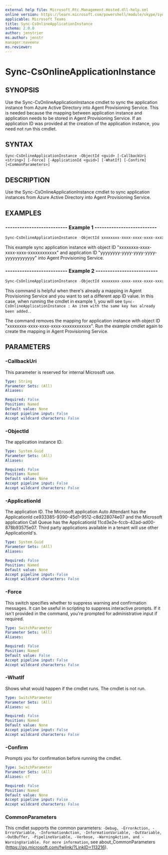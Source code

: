 ```yaml
---
external help file: Microsoft.Rtc.Management.Hosted.dll-help.xml
online version: https://learn.microsoft.com/powershell/module/skype/sync-csonlineapplicationinstance
applicable: Microsoft Teams
title: Sync-CsOnlineApplicationInstance
schema: 2.0.0
author: jenstrier
ms.author: jenstr
manager:naveenv
ms.reviewer:
---
```


# Sync-CsOnlineApplicationInstance

## SYNOPSIS
Use the Sync-CsOnlineApplicationInstance cmdlet to sync the application instance from Azure Active Directory into Agent Provisioning Service. This is needed because the mapping between application instance and application needs to be stored in Agent Provisioning Service. If an application ID was provided at the creation of the application instance, you need not run this cmdlet. 

## SYNTAX

```
Sync-CsOnlineApplicationInstance -ObjectId <guid> [-CallbackUri <string>] [-Force] [-ApplicationId <guid>] [-WhatIf] [-Confirm] [<CommonParameters>]
```

## DESCRIPTION
Use the Sync-CsOnlineApplicationInstance cmdlet to sync application instances from Azure Active Directory into Agent Provisioning Service.

## EXAMPLES

### -------------------------- Example 1 --------------------------
```powershell
Sync-CsOnlineApplicationInstance -ObjectId xxxxxxxx-xxxx-xxxx-xxxx-xxxxxxxxxxxx -ApplicationId yyyyyyyy-yyyy-yyyy-yyyy-yyyyyyyyyyyy
```

This example sync application instance with object ID "xxxxxxxx-xxxx-xxxx-xxxx-xxxxxxxxxxxx" and application ID "yyyyyyyy-yyyy-yyyy-yyyy-yyyyyyyyyyyy" into Agent Provisioning Service.

### -------------------------- Example 2 --------------------------
```powershell
Sync-CsOnlineApplicationInstance -ObjectId xxxxxxxx-xxxx-xxxx-xxxx-xxxxxxxxxxxx -ApplicationId 00000000-0000-0000-0000-000000000000
```
This command is helpful when there's already a mapping in Agent Provisioning Service and you want to set a different app ID value. In this case, when running the cmdlet in example 1, you will see `Sync-CsOnlineApplicationInstance : An item with the same key has already been added.`.

The command removes the mapping for application instance with object ID "xxxxxxxx-xxxx-xxxx-xxxx-xxxxxxxxxxxx". Run the example cmdlet again to create the mapping in Agent Provisioning Service.


## PARAMETERS

### -CallbackUri
This parameter is reserved for internal Microsoft use.

```yaml
Type: String
Parameter Sets: (All)
Aliases:

Required: False
Position: Named
Default value: None
Accept pipeline input: False
Accept wildcard characters: False
```

### -ObjectId
The application instance ID.

```yaml
Type: System.Guid
Parameter Sets: (All)
Aliases:

Required: False
Position: Named
Default value: None
Accept pipeline input: False
Accept wildcard characters: False
```

### -ApplicationId
The application ID. The Microsoft application Auto Attendant has the ApplicationId ce933385-9390-45d1-9512-c8d228074e07 and the Microsoft application Call Queue has the ApplicationId 11cd3e2e-fccb-42ad-ad00-878b93575e07. Third party applications available in a tenant will use other ApplicationId's.

```yaml
Type: System.Guid
Parameter Sets: (All)
Aliases:

Required: False
Position: Named
Default value: None
Accept pipeline input: False
Accept wildcard characters: False
```

### -Force
This switch specifies whether to suppress warning and confirmation messages. It can be useful in scripting to suppress interactive prompts. If it isn't provided in the command, you're prompted for administrative input if required.

```yaml
Type: SwitchParameter
Parameter Sets: (All)
Aliases:

Required: False
Position: Named
Default value: False
Accept pipeline input: False
Accept wildcard characters: False
```

### -WhatIf
Shows what would happen if the cmdlet runs.
The cmdlet is not run.

```yaml
Type: SwitchParameter
Parameter Sets: (All)
Aliases: wi

Required: False
Position: Named
Default value: None
Accept pipeline input: False
Accept wildcard characters: False
```

### -Confirm
Prompts you for confirmation before running the cmdlet.

```yaml
Type: SwitchParameter
Parameter Sets: (All)
Aliases: cf

Required: False
Position: Named
Default value: None
Accept pipeline input: False
Accept wildcard characters: False
```

### CommonParameters
This cmdlet supports the common parameters: `-Debug, -ErrorAction, -ErrorVariable, -InformationAction, -InformationVariable, -OutVariable, -OutBuffer, -PipelineVariable, -Verbose, -WarningAction, and -WarningVariable. For more information`, see about_CommonParameters (https://go.microsoft.com/fwlink/?LinkID=113216).

